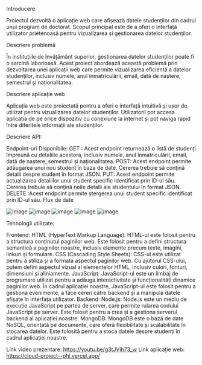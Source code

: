 Introducere 

Proiectul dezvoltă o aplicație web care afișează datele studenților din cadrul unui program de doctorat. Scopul principal este de a oferi o interfață utilizator prietenoasă pentru vizualizarea și gestionarea datelor studenților.

Descriere problemă 

În instituțiile de învățământ superior, gestionarea datelor studenților poate fi o sarcină laborioasă. Acest proiect abordează această problemă prin dezvoltarea unei aplicații web care permite vizualizarea eficientă a datelor studenților, inclusiv numele, anul înmatriculării, email, dată de naștere, semestrul și naționalitatea.

Descriere aplicație web

Aplicația web este proiectată pentru a oferi o interfață intuitivă și ușor de utilizat pentru vizualizarea datelor studenților. Utilizatorii pot accesa aplicația de pe orice dispozitiv cu conexiune la internet și pot naviga rapid între diferitele informații ale studenților.

Descriere API: 

Endpoint-uri Disponibile:
GET : Acest endpoint returnează o listă de studenți împreună cu detaliile acestora, inclusiv numele, anul înmatriculării, email, dată de naștere, semestrul și naționalitatea.
POST: Acest endpoint permite adăugarea unui nou student în baza de date. Cererea trebuie să conțină detalii despre student în format JSON.
PUT: Acest endpoint permite actualizarea detaliilor unui student specific identificat prin ID-ul său. Cererea trebuie să conțină noile detalii ale studentului în format JSON.
DELETE :Acest endpoint permite ștergerea unui student specific identificat prin ID-ul său.
Flux de date 

![image](https://github.com/Gutiera02/Cloud_Project/assets/72486863/f8d63a95-2d00-4073-b69c-4847a385158c)
![image](https://github.com/Gutiera02/Cloud_Project/assets/72486863/08601e1b-1162-4a9e-b856-b6a3277d6d41)
![image](https://github.com/Gutiera02/Cloud_Project/assets/72486863/5b291d7a-3aa7-42b0-ba09-862e2650df19)
![image](https://github.com/Gutiera02/Cloud_Project/assets/72486863/9ef17cf2-d4c7-4246-86b6-d5a37959f91d)
![image](https://github.com/Gutiera02/Cloud_Project/assets/72486863/bef92e57-b71f-4b0a-ad39-4881b14356f4)

Tehnologii utilizate:

Frontend:
HTML (HyperText Markup Language): HTML-ul este folosit pentru a structura conținutul paginilor web. Este folosit pentru a defini structura semantică a paginilor noastre, inclusiv elemente precum texte, imagini, linkuri și formulare.
CSS (Cascading Style Sheets): CSS-ul este utilizat pentru a stiliza și a formata aspectul paginilor web. Cu ajutorul CSS-ului, putem defini aspectul vizual al elementelor HTML, inclusiv culori, fonturi, dimensiuni și aliniamente.
JavaScript: JavaScript-ul este un limbaj de programare utilizat pentru a adăuga interactivitate și funcționalități dinamice paginilor web. În cadrul aplicației noastre, JavaScript-ul este folosit pentru a gestiona evenimente, a face cereri către backend și a manipula datele afișate în interfața utilizator.
Backend:
Node.js: Node.js este un mediu de execuție JavaScript pe partea de server, care permite rularea codului JavaScript pe server. Este folosit pentru a crea și a gestiona serverul backend al aplicației noastre.
MongoDB: MongoDB este o bază de date NoSQL, orientată pe documente, care oferă flexibilitate și scalabilitate în stocarea datelor. Este folosită pentru a stoca datele despre studenți în cadrul aplicației noastre.

Link video prezentare: https://youtu.be/g3tJVih73_w
Link aplicație web: https://cloud-project--phi.vercel.app/

